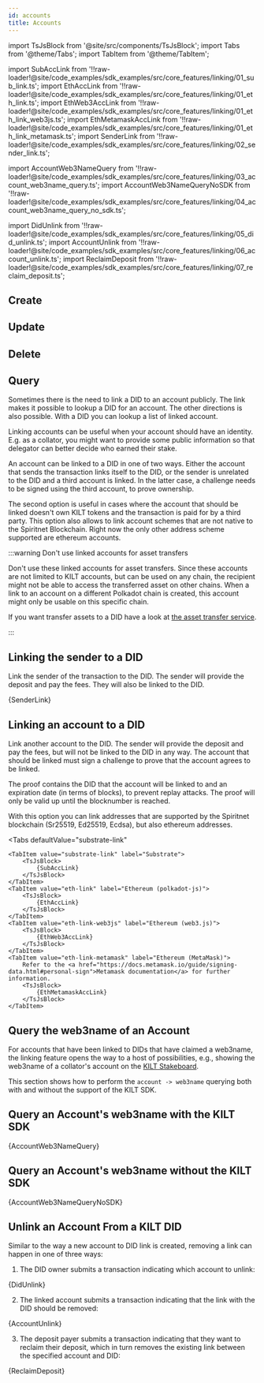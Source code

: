 ```yaml
---
id: accounts
title: Accounts
---
```


import TsJsBlock from '@site/src/components/TsJsBlock';
import Tabs from '@theme/Tabs';
import TabItem from '@theme/TabItem';

import SubAccLink from '!!raw-loader!@site/code_examples/sdk_examples/src/core_features/linking/01_sub_link.ts';
import EthAccLink from '!!raw-loader!@site/code_examples/sdk_examples/src/core_features/linking/01_eth_link.ts';
import EthWeb3AccLink from '!!raw-loader!@site/code_examples/sdk_examples/src/core_features/linking/01_eth_link_web3js.ts';
import EthMetamaskAccLink from '!!raw-loader!@site/code_examples/sdk_examples/src/core_features/linking/01_eth_link_metamask.ts';
import SenderLink from '!!raw-loader!@site/code_examples/sdk_examples/src/core_features/linking/02_sender_link.ts';

import AccountWeb3NameQuery from '!!raw-loader!@site/code_examples/sdk_examples/src/core_features/linking/03_account_web3name_query.ts';
import AccountWeb3NameQueryNoSDK from '!!raw-loader!@site/code_examples/sdk_examples/src/core_features/linking/04_account_web3name_query_no_sdk.ts';

import DidUnlink from '!!raw-loader!@site/code_examples/sdk_examples/src/core_features/linking/05_did_unlink.ts';
import AccountUnlink from '!!raw-loader!@site/code_examples/sdk_examples/src/core_features/linking/06_account_unlink.ts';
import ReclaimDeposit from '!!raw-loader!@site/code_examples/sdk_examples/src/core_features/linking/07_reclaim_deposit.ts';

## Create
## Update
## Delete
## Query

Sometimes there is the need to link a DID to an account publicly.
The link makes it possible to lookup a DID for an account.
The other directions is also possible.
With a DID you can lookup a list of linked account.

Linking accounts can be useful when your account should have an identity.
E.g. as a collator, you might want to provide some public information so that delegator can better decide who earned their stake.

An account can be linked to a DID in one of two ways.
Either the account that sends the transaction links itself to the DID, or the sender is unrelated to the DID and a third account is linked.
In the latter case, a challenge needs to be signed using the third account, to prove ownership.

The second option is useful in cases where the account that should be linked doesn't own KILT tokens and the transaction is paid for by a third party.
This option also allows to link account schemes that are not native to the Spiritnet Blockchain.
Right now the only other address scheme supported are ethereum accounts.

:::warning Don't use linked accounts for asset transfers

Don't use these linked accounts for asset transfers.
Since these accounts are not limited to KILT accounts, but can be used on any chain, the recipient might not be able to access the transferred asset on other chains.
When a link to an account on a different Polkadot chain is created, this account might only be usable on this specific chain.

If you want transfer assets to a DID have a look at [the asset transfer service](https://github.com/KILTprotocol/spec-KiltTransferAssetRecipientV1).

:::

## Linking the sender to a DID

Link the sender of the transaction to the DID.
The sender will provide the deposit and pay the fees.
They will also be linked to the DID.

<TsJsBlock>
  {SenderLink}
</TsJsBlock>

## Linking an account to a DID

Link another account to the DID.
The sender will provide the deposit and pay the fees, but will not be linked to the DID in any way.
The account that should be linked must sign a challenge to prove that the account agrees to be linked.

The proof contains the DID that the account will be linked to and an expiration date (in terms of blocks), to prevent replay attacks.
The proof will only be valid up until the blocknumber is reached.

With this option you can link addresses that are supported by the Spiritnet blockchain (Sr25519, Ed25519, Ecdsa), but also ethereum addresses.

<Tabs
defaultValue="substrate-link"

>

    <TabItem value="substrate-link" label="Substrate">
        <TsJsBlock>
            {SubAccLink}
        </TsJsBlock>
    </TabItem>
    <TabItem value="eth-link" label="Ethereum (polkadot-js)">
        <TsJsBlock>
            {EthAccLink}
        </TsJsBlock>
    </TabItem>
    <TabItem value="eth-link-web3js" label="Ethereum (web3.js)">
        <TsJsBlock>
            {EthWeb3AccLink}
        </TsJsBlock>
    </TabItem>
    <TabItem value="eth-link-metamask" label="Ethereum (MetaMask)">
        Refer to the <a href="https://docs.metamask.io/guide/signing-data.html#personal-sign">Metamask documentation</a> for further information.
        <TsJsBlock>
            {EthMetamaskAccLink}
        </TsJsBlock>
    </TabItem>

</Tabs>

## Query the web3name of an Account

For accounts that have been linked to DIDs that have claimed a web3name, the linking feature opens the way to a host of possibilities, e.g., showing the web3name of a collator's account on the [KILT Stakeboard][kilt-stakeboard].

This section shows how to perform the `account -> web3name` querying both with and without the support of the KILT SDK.

## Query an Account's web3name with the KILT SDK

<TsJsBlock>
  {AccountWeb3NameQuery}
</TsJsBlock>

## Query an Account's web3name without the KILT SDK

<TsJsBlock>
  {AccountWeb3NameQueryNoSDK}
</TsJsBlock>

[kilt-stakeboard]: https://stakeboard.kilt.io/

## Unlink an Account From a KILT DID

Similar to the way a new account to DID link is created, removing a link can happen in one of three ways:

1. The DID owner submits a transaction indicating which account to unlink:

<TsJsBlock>
  {DidUnlink}
</TsJsBlock>

2. The linked account submits a transaction indicating that the link with the DID should be removed:

<TsJsBlock>
  {AccountUnlink}
</TsJsBlock>

3. The deposit payer submits a transaction indicating that they want to reclaim their deposit, which in turn removes the existing link between the specified account and DID:

<TsJsBlock>
  {ReclaimDeposit}
</TsJsBlock>
